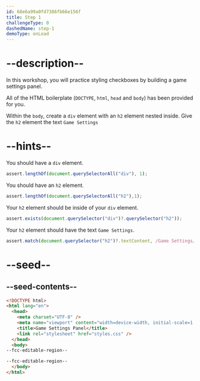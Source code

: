 ```yaml
---
id: 68e6a99a0fd7386fb66e156f
title: Step 1
challengeType: 0
dashedName: step-1
demoType: onLoad
---
```


# --description--

In this workshop, you will practice styling checkboxes by building a game settings panel.

All of the HTML boilerplate (`DOCTYPE`, `html`, `head` and `body`) has been provided for you.

Within the `body`, create a `div` element with an `h2` element nested inside. Give the `h2` element the text `Game Settings`

# --hints--

You should have a `div` element.

```js
assert.lengthOf(document.querySelectorAll("div"), 1);
```

You should have an `h2` element.

```js
assert.lengthOf(document.querySelectorAll("h2"),1);
```

Your `h2` element should be inside of your `div` element.

```js
assert.exists(document.querySelector("div")?.querySelector("h2"));
```

Your `h2` element should have the text `Game Settings`.

```js
assert.match(document.querySelector("h2")?.textContent, /Game Settings/);
```

# --seed--

## --seed-contents--

```html
<!DOCTYPE html>
<html lang="en">
  <head>
    <meta charset="UTF-8" />
    <meta name="viewport" content="width=device-width, initial-scale=1.0" />
    <title>Game Settings Panel</title>
    <link rel="stylesheet" href="styles.css" />
  </head>
  <body>
--fcc-editable-region--

--fcc-editable-region--
  </body>
</html>
```

